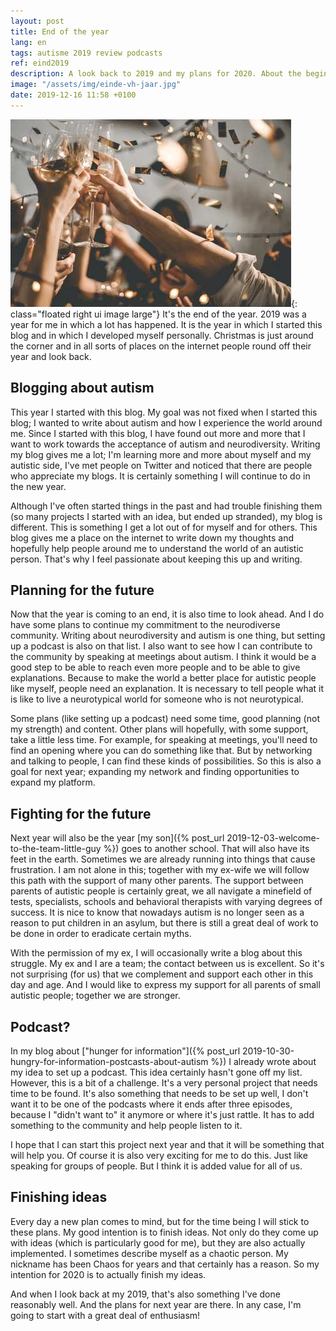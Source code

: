 ```yaml
---
layout: post
title: End of the year
lang: en
tags: autisme 2019 review podcasts
ref: eind2019
description: A look back to 2019 and my plans for 2020. About the beginning of this blog, why I ever started and where I want to go in the future. Starting my own podcast about autism and giving lectures in the future.
image: "/assets/img/einde-vh-jaar.jpg"
date: 2019-12-16 11:58 +0100
---
```

![End of the year](/assets/img/einde-vh-jaar.jpg){: class="floated right ui image large"}
It's the end of the year. 2019 was a year for me in which a lot has happened. It is the year in which I started this blog and in which I developed myself personally. Christmas is just around the corner and in all sorts of places on the internet people round off their year and look back.

## Blogging about autism

This year I started with this blog. My goal was not fixed when I started this blog; I wanted to write about autism and how I experience the world around me. Since I started with this blog, I have found out more and more that I want to work towards the acceptance of autism and neurodiversity. Writing my blog gives me a lot; I'm learning more and more about myself and my autistic side, I've met people on Twitter and noticed that there are people who appreciate my blogs. It is certainly something I will continue to do in the new year.

Although I've often started things in the past and had trouble finishing them (so many projects I started with an idea, but ended up stranded), my blog is different. This is something I get a lot out of for myself and for others. This blog gives me a place on the internet to write down my thoughts and hopefully help people around me to understand the world of an autistic person. That's why I feel passionate about keeping this up and writing.

## Planning for the future

Now that the year is coming to an end, it is also time to look ahead. And I do have some plans to continue my commitment to the neurodiverse community. Writing about neurodiversity and autism is one thing, but setting up a podcast is also on that list. I also want to see how I can contribute to the community by speaking at meetings about autism. I think it would be a good step to be able to reach even more people and to be able to give explanations. Because to make the world a better place for autistic people like myself, people need an explanation. It is necessary to tell people what it is like to live a neurotypical world for someone who is not neurotypical.

Some plans (like setting up a podcast) need some time, good planning (not my strength) and content. Other plans will hopefully, with some support, take a little less time. For example, for speaking at meetings, you'll need to find an opening where you can do something like that. But by networking and talking to people, I can find these kinds of possibilities. So this is also a goal for next year; expanding my network and finding opportunities to expand my platform.

## Fighting for the future

Next year will also be the year [my son]({% post_url 2019-12-03-welcome-to-the-team-little-guy %}) goes to another school. That will also have its feet in the earth. Sometimes we are already running into things that cause frustration. I am not alone in this; together with my ex-wife we will follow this path with the support of many other parents. The support between parents of autistic people is certainly great, we all navigate a minefield of tests, specialists, schools and behavioral therapists with varying degrees of success. It is nice to know that nowadays autism is no longer seen as a reason to put children in an asylum, but there is still a great deal of work to be done in order to eradicate certain myths.

With the permission of my ex, I will occasionally write a blog about this struggle. My ex and I are a team; the contact between us is excellent. So it's not surprising (for us) that we complement and support each other in this day and age. And I would like to express my support for all parents of small autistic people; together we are stronger.

## Podcast?

In my blog about ["hunger for information"]({% post_url 2019-10-30-hungry-for-information-postcasts-about-autism %}) I already wrote about my idea to set up a podcast. This idea certainly hasn't gone off my list. However, this is a bit of a challenge. It's a very personal project that needs time to be found. It's also something that needs to be set up well, I don't want it to be one of the podcasts where it ends after three episodes, because I "didn't want to" it anymore or where it's just rattle. It has to add something to the community and help people listen to it.

I hope that I can start this project next year and that it will be something that will help you. Of course it is also very exciting for me to do this. Just like speaking for groups of people. But I think it is added value for all of us.

## Finishing ideas

Every day a new plan comes to mind, but for the time being I will stick to these plans. My good intention is to finish ideas. Not only do they come up with ideas (which is particularly good for me), but they are also actually implemented. I sometimes describe myself as a chaotic person. My nickname has been Chaos for years and that certainly has a reason. So my intention for 2020 is to actually finish my ideas.

And when I look back at my 2019, that's also something I've done reasonably well. And the plans for next year are there. In any case, I'm going to start with a great deal of enthusiasm!
